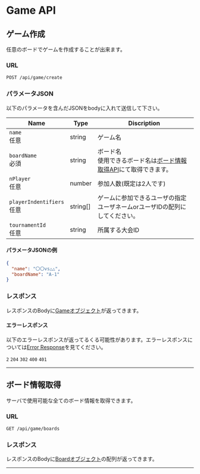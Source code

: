 # Game API

## ゲーム作成

任意のボードでゲームを作成することが出来ます。

### URL

```
POST /api/game/create
```

### パラメータJSON

以下のパラメータを含んだJSONをbodyに入れて送信して下さい。

| Name                       | Type     | Discription                                       |
| -------------------------- | -------- | ------------------------------------------------- |
| `name`<br>任意               | string   | ゲーム名                                              |
| `boardName`<br>必須          | string   | ボード名<br>使用できるボード名は[ボード情報取得API](#ボード情報取得)にて取得できます。 |
| `nPlayer`<br>任意            | number   | 参加人数(既定は2人です)                                     |
| `playerIndentifiers`<br>任意 | string[] | ゲームに参加できるユーザの指定<br>ユーザネームorユーザIDの配列にしてください。       |
| `tournamentId`<br>任意       | string   | 所属する大会ID                                          |

#### パラメータJSONの例

```JSON
{
  "name": "〇〇vs△△",
  "boardName": "A-1"
}
```

### レスポンス

レスポンスのBodyに[Gameオブジェクト](./data.md#Game)が返ってきます。

#### エラーレスポンス

以下のエラーレスポンスが返ってるくる可能性があります。エラーレスポンスについては[Error Response](./error.md)を見てください。

`2` `204` `302` `400` `401`

---

## ボード情報取得

サーバで使用可能な全てのボード情報を取得できます。

### URL

```
GET /api/game/boards
```

### レスポンス

レスポンスのBodyに[Boardオブジェクト](./data.md#Board)の配列が返ってきます。

---
